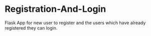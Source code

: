 # Registration-And-Login
Flask App for new user to register and the users which have already registered they can login.
